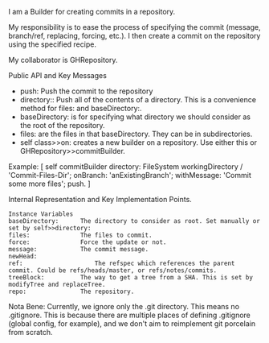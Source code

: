 I am a Builder for creating commits in a repository.

My responsibility is to ease the process of specifying the commit (message, branch/ref, replacing, forcing, etc.). I then create a commit on the repository using the specified recipe.

My collaborator is GHRepository.

Public API and Key Messages

- push: Push the commit to the repository
- directory:: Push all of the contents of a directory. This is a convenience method for files: and baseDirectory:.
- baseDirectory: is for specifying what directory we should consider as the root of the repository.
- files: are the files in that baseDirectory. They can be in subdirectories.
- self class>>on: creates a new builder on a repository. Use either this or GHRepository>>commitBuilder.

Example:
[
self commitBuilder
	directory: FileSystem workingDirectory / 'Commit-Files-Dir';
	onBranch: 'anExistingBranch';
	withMessage: 'Commit some more files';
	push.
]
 
Internal Representation and Key Implementation Points.

    Instance Variables
	baseDirectory:		The directory to consider as root. Set manually or set by self>>directory:
	files:				The files to commit.
	force:				Force the update or not.
	message:			The commit message.
	newHead:			
	ref:					The refspec which references the parent commit. Could be refs/heads/master, or refs/notes/commits.
	treeBlock: 			The way to get a tree from a SHA. This is set by modifyTree and replaceTree.
	repo:				The repository.

Nota Bene: Currently, we ignore only the .git directory. This means no .gitignore. This is because there are multiple places of defining .gitignore (global config, for example), and we don't aim to reimplement git porcelain from scratch.